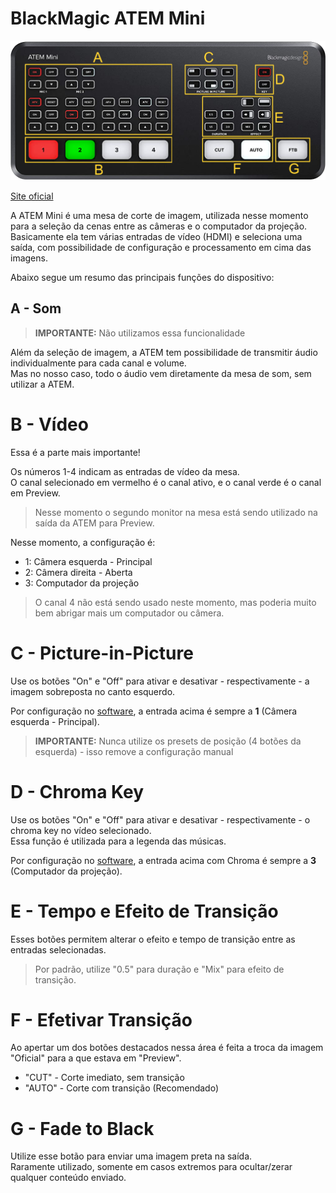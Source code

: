 # BlackMagic ATEM Mini

![ATEM Mini](./imgs/atem-mini.png)

[Site oficial](https://www.blackmagicdesign.com/br/products/atemmini)

A ATEM Mini é uma mesa de corte de imagem, utilizada nesse momento para a seleção da cenas entre as câmeras e o computador da projeção.  
Basicamente ela tem várias entradas de vídeo (HDMI) e seleciona uma saída, com possibilidade de configuração e processamento em cima das imagens.

Abaixo segue um resumo das principais funções do dispositivo:

## A - Som

> **IMPORTANTE:** Não utilizamos essa funcionalidade

Além da seleção de imagem, a ATEM tem possibilidade de transmitir áudio individualmente para cada canal e volume.  
Mas no nosso caso, todo o áudio vem diretamente da mesa de som, sem utilizar a ATEM.

# B - Vídeo

Essa é a parte mais importante!

Os números 1-4 indicam as entradas de vídeo da mesa.  
O canal selecionado em vermelho é o canal ativo, e o canal verde é o canal em Preview.

> Nesse momento o segundo monitor na mesa está sendo utilizado na saída da ATEM para Preview.

Nesse momento, a configuração é:

- 1: Câmera esquerda - Principal
- 2: Câmera direita - Aberta
- 3: Computador da projeção

> O canal 4 não está sendo usado neste momento, mas poderia muito bem abrigar mais um computador ou câmera.

# C - Picture-in-Picture

Use os botões "On" e "Off" para ativar e desativar - respectivamente - a imagem sobreposta no canto esquerdo.

Por configuração no [software](./software.md#atem-software-control), a entrada acima é sempre a **1** (Câmera esquerda - Principal).

> **IMPORTANTE:** Nunca utilize os presets de posição (4 botões da esquerda) - isso remove a configuração manual

# D - Chroma Key

Use os botões "On" e "Off" para ativar e desativar - respectivamente - o chroma key no vídeo selecionado.  
Essa função é utilizada para a legenda das músicas.

Por configuração no [software](./software.md#atem-software-control), a entrada acima com Chroma é sempre a **3** (Computador da projeção).

# E - Tempo e Efeito de Transição

Esses botões permitem alterar o efeito e tempo de transição entre as entradas selecionadas.

> Por padrão, utilize "0.5" para duração e "Mix" para efeito de transição.

# F - Efetivar Transição

Ao apertar um dos botões destacados nessa área é feita a troca da imagem "Oficial" para a que estava em "Preview".

- "CUT" - Corte imediato, sem transição
- "AUTO" - Corte com transição (Recomendado)

# G - Fade to Black

Utilize esse botão para enviar uma imagem preta na saída.  
Raramente utilizado, somente em casos extremos para ocultar/zerar qualquer conteúdo enviado.
